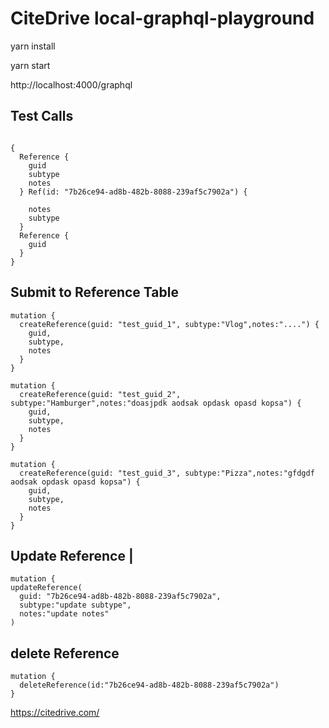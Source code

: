 # CiteDrive local-graphql-playground

yarn install

yarn start

http://localhost:4000/graphql

## Test Calls



```

{
  Reference {
    guid
    subtype
    notes
  } Ref(id: "7b26ce94-ad8b-482b-8088-239af5c7902a") {

    notes
    subtype
  }
  Reference {
    guid
  }
}

```

## Submit to Reference Table

```
mutation {
  createReference(guid: "test_guid_1", subtype:"Vlog",notes:"....") {
    guid,
    subtype,
    notes
  }
}
```

```
mutation {
  createReference(guid: "test_guid_2", subtype:"Hamburger",notes:"doasjpdk aodsak opdask opasd kopsa") {
    guid,
    subtype,
    notes
  }
}
```

```
mutation {
  createReference(guid: "test_guid_3", subtype:"Pizza",notes:"gfdgdf aodsak opdask opasd kopsa") {
    guid,
    subtype,
    notes
  }
}
```


## Update Reference |
```
mutation {
updateReference(
  guid: "7b26ce94-ad8b-482b-8088-239af5c7902a",
  subtype:"update subtype",
  notes:"update notes"
)
```
## delete Reference
```
mutation {
  deleteReference(id:"7b26ce94-ad8b-482b-8088-239af5c7902a")
}
```


https://citedrive.com/